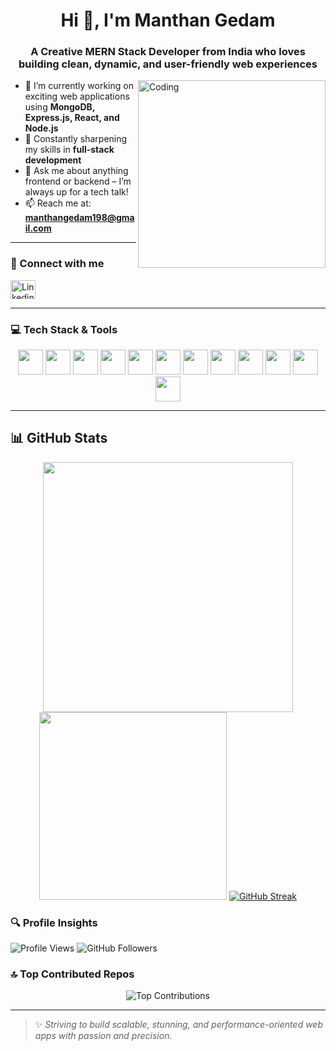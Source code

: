 <h1 align="center">Hi 👋, I'm Manthan Gedam</h1>
<h3 align="center"> A Creative MERN Stack Developer from India who loves building clean, dynamic, and user-friendly web experiences</h3>

<img align="right" alt="Coding" width="300" src="https://media.istockphoto.com/id/2190815012/vector/programmer-with-laptop-man-writes-code-for-program-and-application-freelancer-and-remote.jpg?s=612x612&w=0&k=20&c=fxsZ3w_sJLmZQ0oGxSTKkna6iZP8VIKYL_9-xBQnRwQ=" />

- 🔭 I’m currently working on exciting web applications using **MongoDB, Express.js, React, and Node.js**
- 🌱 Constantly sharpening my skills in **full-stack development**
- 💬 Ask me about anything frontend or backend – I’m always up for a tech talk!
- 📫 Reach me at: **manthangedam198@gmail.com**

---

### 📲 Connect with me

<p align="left">
  <a href="https://www.linkedin.com/in/manthan-gedam-a00939202/" target="_blank">
    <img align="center" src="https://raw.githubusercontent.com/rahuldkjain/github-profile-readme-generator/master/src/images/icons/Social/linked-in-alt.svg" alt="Linkedin" height="30" width="40" />
  </a>
</p>

---

### 💻 Tech Stack & Tools

<div align="center">
  <a href="https://reactjs.org/" target="_blank"><img src="https://skillicons.dev/icons?i=react" height="40" /></a>
  <a href="https://nodejs.org/" target="_blank"><img src="https://skillicons.dev/icons?i=nodejs" height="40" /></a>
  <a href="https://expressjs.com/" target="_blank"><img src="https://skillicons.dev/icons?i=express" height="40" /></a>
  <a href="https://www.mongodb.com/" target="_blank"><img src="https://skillicons.dev/icons?i=mongodb" height="40" /></a>
  <a href="https://www.javascript.com/" target="_blank"><img src="https://skillicons.dev/icons?i=javascript" height="40" /></a>
  <a href="https://www.w3schools.com/html/" target="_blank"><img src="https://skillicons.dev/icons?i=html" height="40" /></a>
  <a href="https://www.w3schools.com/css/" target="_blank"><img src="https://skillicons.dev/icons?i=css" height="40" /></a>
  <a href="https://getbootstrap.com/" target="_blank"><img src="https://skillicons.dev/icons?i=bootstrap" height="40" /></a>
  <a href="https://tailwindcss.com/" target="_blank"><img src="https://skillicons.dev/icons?i=tailwind" height="40" /></a>
  <a href="https://git-scm.com/" target="_blank"><img src="https://skillicons.dev/icons?i=git" height="40" /></a>
  <a href="https://github.com/" target="_blank"><img src="https://skillicons.dev/icons?i=github" height="40" /></a>
  <a href="https://cplusplus.com/" target="_blank"><img src="https://skillicons.dev/icons?i=cpp" height="40" /></a>
</div>

---

## 📊 GitHub Stats
<p align="center">
  <img src="https://github-readme-stats.vercel.app/api?username=manthan3678&show_icons=true&theme=radical" width="400" />
  <img src="https://github-readme-stats.vercel.app/api/top-langs/?username=manthan3678&layout=compact&theme=radical" width="300"/>
  <a href="https://git.io/streak-stats"><img src="https://streak-stats.demolab.com?user=manthan3678&theme=radical" alt="GitHub Streak" /></a>
</p>

### 🔍 Profile Insights

<p align="left">
  <img src="https://komarev.com/ghpvc/?username=manthan3678&label=Profile%20views&color=0e75b6&style=flat" alt="Profile Views"/>
  <img src="https://img.shields.io/github/followers/manthan3678?label=Followers&style=flat&color=0e75b6" alt="GitHub Followers"/>
</p>

### 🔝 Top Contributed Repos

<p align="center">
  <img src="https://github-contributor-stats.vercel.app/api?username=manthan3678&limit=5&theme=radical&combine_all_yearly_contributions=true" alt="Top Contributions" />
</p>

---

> ✨ _Striving to build scalable, stunning, and performance-oriented web apps with passion and precision._

